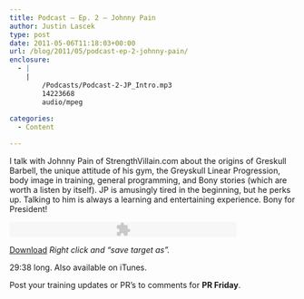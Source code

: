 ```yaml
---
title: Podcast – Ep. 2 – Johnny Pain
author: Justin Lascek
type: post
date: 2011-05-06T11:18:03+00:00
url: /blog/2011/05/podcast-ep-2-johnny-pain/
enclosure:
  - |
    |
        /Podcasts/Podcast-2-JP_Intro.mp3
        14223668
        audio/mpeg
        
categories:
  - Content

---
```

I talk with Johnny Pain of StrengthVillain.com about the origins of Greskull Barbell, the unique attitude of his gym, the Greyskull Linear Progression, body image in training, general programming, and Bony stories (which are worth a listen by itself). JP is amusingly tired in the beginning, but he perks up. Talking to him is always a learning and entertaining experience. Bony for President!
  

  


<embed type="application/x-shockwave-flash" flashvars="audioUrl=/Podcasts/Podcast-2-JP_Intro.mp3" src="http://www.google.com/reader/ui/3523697345-audio-player.swf" width="400" height="27" quality="best">
</embed>


  
[Download][1] _Right click and &#8220;save target as&#8221;._
  
29:38 long. Also available on iTunes.
  

  
Post your training updates or PR&#8217;s to comments for **PR Friday**.

 [1]: /Podcasts/Podcast-2-JP_Intro.mp3
